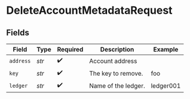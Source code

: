 # DeleteAccountMetadataRequest


## Fields

| Field               | Type                | Required            | Description         | Example             |
| ------------------- | ------------------- | ------------------- | ------------------- | ------------------- |
| `address`           | *str*               | :heavy_check_mark:  | Account address     |                     |
| `key`               | *str*               | :heavy_check_mark:  | The key to remove.  | foo                 |
| `ledger`            | *str*               | :heavy_check_mark:  | Name of the ledger. | ledger001           |